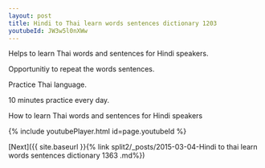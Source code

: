 ```yaml
---
layout: post
title: Hindi to Thai learn words sentences dictionary 1203 
youtubeId: JW3w5l0nXWw
---
```

 
 
Helps to learn Thai words and sentences for Hindi speakers.

Opportunitiy to repeat the words sentences. 

Practice Thai language. 
 
10 minutes practice every day. 
 
How to learn Thai words and sentences for Hindi speakers 
 
{% include youtubePlayer.html id=page.youtubeId %}
 
 
[Next]({{ site.baseurl }}{% link  split2/_posts/2015-03-04-Hindi to thai learn words sentences dictionary 1363 .md%})
 

